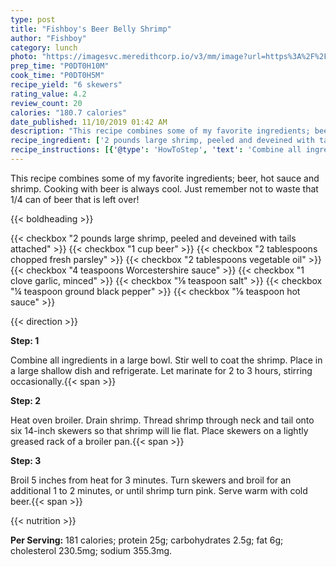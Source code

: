 ```yaml
---
type: post
title: "Fishboy's Beer Belly Shrimp"
author: "Fishboy"
category: lunch
photo: "https://imagesvc.meredithcorp.io/v3/mm/image?url=https%3A%2F%2Fimages.media-allrecipes.com%2Fuserphotos%2F61637.jpg"
prep_time: "P0DT0H10M"
cook_time: "P0DT0H5M"
recipe_yield: "6 skewers"
rating_value: 4.2
review_count: 20
calories: "180.7 calories"
date_published: 11/10/2019 01:42 AM
description: "This recipe combines some of my favorite ingredients; beer, hot sauce and shrimp. Cooking with beer is always cool. Just remember not to waste that 1/4 can of beer that is left over!"
recipe_ingredient: ['2 pounds large shrimp, peeled and deveined with tails attached', '1 cup beer', '2 tablespoons chopped fresh parsley', '2 tablespoons vegetable oil', '4 teaspoons Worcestershire sauce', '1 clove garlic, minced', '⅛ teaspoon salt', '¼ teaspoon ground black pepper', '⅛ teaspoon hot sauce']
recipe_instructions: [{'@type': 'HowToStep', 'text': 'Combine all ingredients in a large bowl. Stir well to coat the shrimp. Place in a large shallow dish and refrigerate. Let marinate for 2 to 3 hours, stirring occasionally.\n'}, {'@type': 'HowToStep', 'text': 'Heat oven broiler. Drain shrimp. Thread shrimp through neck and tail onto six 14-inch skewers so that shrimp will lie flat. Place skewers on a lightly greased rack of a broiler pan.\n'}, {'@type': 'HowToStep', 'text': 'Broil 5 inches from heat for 3 minutes. Turn skewers and broil for an additional 1 to 2 minutes, or until shrimp turn pink. Serve warm with cold beer.\n'}]
---
```


This recipe combines some of my favorite ingredients; beer, hot sauce and shrimp. Cooking with beer is always cool. Just remember not to waste that 1/4 can of beer that is left over! 

{{< boldheading >}}

{{< checkbox "2 pounds large shrimp, peeled and deveined with tails attached" >}}
{{< checkbox "1 cup beer" >}}
{{< checkbox "2 tablespoons chopped fresh parsley" >}}
{{< checkbox "2 tablespoons vegetable oil" >}}
{{< checkbox "4 teaspoons Worcestershire sauce" >}}
{{< checkbox "1 clove garlic, minced" >}}
{{< checkbox "⅛ teaspoon salt" >}}
{{< checkbox "¼ teaspoon ground black pepper" >}}
{{< checkbox "⅛ teaspoon hot sauce" >}}


{{< direction >}}

**Step: 1**

Combine all ingredients in a large bowl. Stir well to coat the shrimp. Place in a large shallow dish and refrigerate. Let marinate for 2 to 3 hours, stirring occasionally.{{< span >}}

**Step: 2**

Heat oven broiler. Drain shrimp. Thread shrimp through neck and tail onto six 14-inch skewers so that shrimp will lie flat. Place skewers on a lightly greased rack of a broiler pan.{{< span >}}

**Step: 3**

Broil 5 inches from heat for 3 minutes. Turn skewers and broil for an additional 1 to 2 minutes, or until shrimp turn pink. Serve warm with cold beer.{{< span >}}

{{< nutrition >}}

**Per Serving:** 181 calories; protein 25g; carbohydrates 2.5g; fat 6g; cholesterol 230.5mg; sodium 355.3mg.